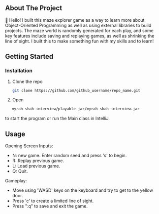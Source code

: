 <a name="readme-top"></a>
<!-- ABOUT THE PROJECT -->
## About The Project

👋 Hello! I built this maze explorer game as a way to learn more about Object-Oriented Programming as well as using external libraries to build projects. The maze world is randomly generated for each play, and some key features include saving and replaying games, as well as shrinking the line of sight. I built this to make something fun with my skills and to learn!


<!-- GETTING STARTED -->
## Getting Started

### Installation

1. Clone the repo
   ```sh
   git clone https://github.com/github_username/repo_name.git
   ```
2. Open 
```sh
   myrah-shah-interview/playable-jar/myrah-shah-interview.jar
   ```
   to start the program or run the Main class in IntelliJ


<!-- USAGE EXAMPLES -->
## Usage

Opening Screen Inputs:
- N: new game. Enter random seed and press 's' to begin.
- R: Replay previous game.
- L: Load previous game.
- Q: Quit.

Gameplay:
- Move using 'WASD' keys on the keyboard and try to get to the yellow door.
- Press 'c' to create a limited line of sight.
- Press ":q" to save and exit the game.
